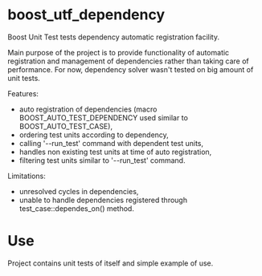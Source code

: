 boost_utf_dependency
====================

Boost Unit Test tests dependency automatic registration facility.

Main purpose of the project is to provide functionality of automatic registration and management of dependencies rather than taking care of performance.
For now, dependency solver wasn't tested on big amount of unit tests.

Features:
- auto registration of dependencies (macro BOOST_AUTO_TEST_DEPENDENCY used similar to BOOST_AUTO_TEST_CASE),
- ordering test units according to dependency,
- calling '--run_test' command with dependent test units,
- handles non existing test units at time of auto registration,
- filtering test units similar to '--run_test' command.

Limitations:
- unresolved cycles in dependencies,
- unable to handle dependencies registered through test_case::dependes_on() method.


Use
===

Project contains unit tests of itself and simple example of use.
 